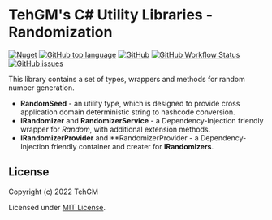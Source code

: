 # TehGM's C# Utility Libraries - Randomization
[![Nuget](https://img.shields.io/nuget/v/TehGM.Utilities.Randomization)](https://www.nuget.org/packages/TehGM.Utilities.Randomization/) [![GitHub top language](https://img.shields.io/github/languages/top/TehGM/TehGM.Utilities)](https://github.com/TehGM/TehGM.Utilities) [![GitHub](https://img.shields.io/github/license/TehGM/TehGM.Utilities)](LICENSE) [![GitHub Workflow Status](https://img.shields.io/github/workflow/status/TehGM/TehGM.Utilities/.NET%20Build)](https://github.com/TehGM/TehGM.Utilities/actions) [![GitHub issues](https://img.shields.io/github/issues/TehGM/TehGM.Utilities)](https://github.com/TehGM/TehGM.Utilities/issues)

This library contains a set of types, wrappers and methods for random number generation.

- **RandomSeed** - an utility type, which is designed to provide cross application domain deterministic string to hashcode conversion.
- **IRandomizer** and **RandomizerService** - a Dependency-Injection friendly wrapper for *Random*, with additional extension methods.
- **IRandomizerProvider** and **RandomizerProvider - a Dependency-Injection friendly container and creater for **IRandomizers**.

## License
Copyright (c) 2022 TehGM 

Licensed under [MIT License](../LICENSE).